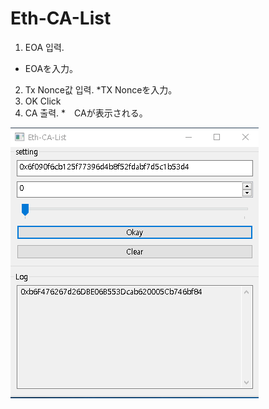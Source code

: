 # Eth-CA-List
1. EOA 입력.
* EOAを入力。
2. Tx Nonce값 입력.
*TX Nonceを入力。
3. OK Click
4. CA 출력.
*　CAが表示される。

![exe.png](./readme/img/exe.png)
